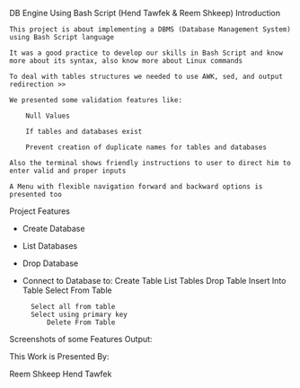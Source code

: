 DB Engine Using Bash Script (Hend Tawfek & Reem Shkeep) 
Introduction

    This project is about implementing a DBMS (Database Management System) using Bash Script language

    It was a good practice to develop our skills in Bash Script and know more about its syntax, also know more about Linux commands

    To deal with tables structures we needed to use AWK, sed, and output redirection >>

    We presented some validation features like:

        Null Values

        If tables and databases exist

        Prevent creation of duplicate names for tables and databases

    Also the terminal shows friendly instructions to user to direct him to enter valid and proper inputs

    A Menu with flexible navigation forward and backward options is presented too

Project Features
- Create Database
- List Databases
- Drop Database
- Connect to Database to:
	Create Table
	List Tables
	Drop Table
	Insert Into Table
	Select From Table

	    Select all from table
	    Select using primary key
    	    Delete From Table

Screenshots of some Features Output:


This Work is Presented By:

Reem Shkeep
Hend Tawfek
